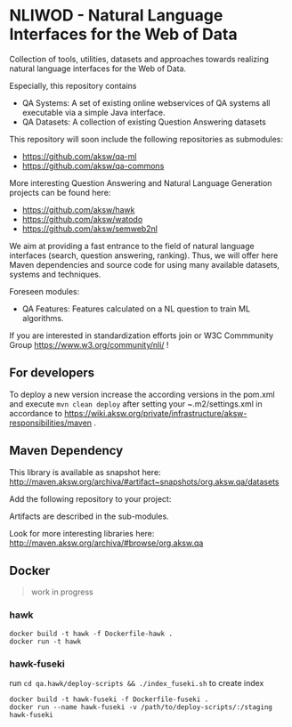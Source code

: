 # NLIWOD - Natural Language Interfaces for the Web of Data
Collection of tools, utilities, datasets and approaches towards realizing natural language interfaces for the Web of Data. 

Especially, this repository contains 
* QA Systems: A set of existing online webservices of QA systems all executable via a simple Java interface.
* QA Datasets: A collection of existing Question Answering datasets

This repository will soon include the following repositories as submodules:
* https://github.com/aksw/qa-ml
* https://github.com/aksw/qa-commons 

More interesting Question Answering and Natural Language Generation projects can be found here:
* https://github.com/aksw/hawk 
* https://github.com/aksw/watodo
* https://github.com/aksw/semweb2nl

We aim at providing a fast entrance to the field of natural language interfaces (search, question answering, ranking). Thus, we will offer here Maven dependencies and source code for using many available datasets, systems and techniques. 

Foreseen modules:
* QA Features: Features calculated on a NL question to train ML algorithms.

If you are interested in standardization efforts join or W3C Commmunity Group https://www.w3.org/community/nli/ !

## For developers
To deploy a new version increase the according versions in the pom.xml and execute ```mvn clean deploy``` after setting your ~.m2/settings.xml in accordance to https://wiki.aksw.org/private/infrastructure/aksw-responsibilities/maven .

## Maven Dependency
This library is available as snapshot here: http://maven.aksw.org/archiva/#artifact~snapshots/org.aksw.qa/datasets

Add the following repository to your project:

Artifacts are described in the sub-modules.

Look for more interesting libraries here: http://maven.aksw.org/archiva/#browse/org.aksw.qa 

## Docker
> work in progress
### hawk
    docker build -t hawk -f Dockerfile-hawk .
    docker run -t hawk

### hawk-fuseki
run `cd qa.hawk/deploy-scripts && ./index_fuseki.sh` to create index

    docker build -t hawk-fuseki -f Dockerfile-fuseki .
    docker run --name hawk-fuseki -v /path/to/deploy-scripts/:/staging hawk-fuseki



